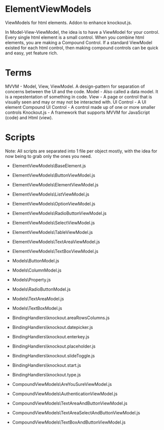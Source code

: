 # ElementViewModels
ViewModels for html elements. Addon to enhance knockout.js.

In Model-View-ViewModel, the idea is to have a ViewModel for your control. Every single html element is a small control. When you combine html elements, you are making a Compound Control. If a standard ViewModel existed for each html control, then making compound controls can be quick and easy, yet feature rich.

# Terms #
MVVM - Model, View, ViewModel. A design-pattern for separation of concerns between the UI and the code.
Model - Also called a data model. It is a repestentation of something in code.
View - A page or control that is visually seen and may or may not be interacted with.
UI Control - A UI element
Compound UI Control - A control made up of one or more smaller controls
Knockout.js - A framework that supports MVVM for JavaScript (code) and Html (view).

# Scripts #

Note: All scripts are separated into 1 file per object mostly, with the idea for now being to grab only the ones you need.

- ElementViewModels\BaseElement.js
- ElementViewModels\ButtonViewModel.js
- ElementViewModels\ElementViewModel.js
- ElementViewModels\ListViewModel.js
- ElementViewModels\OptionViewModel.js
- ElementViewModels\RadioButtonViewModel.js
- ElementViewModels\SelectViewModel.js
- ElementViewModels\TableViewModel.js
- ElementViewModels\TextAreaViewModel.js
- ElementViewModels\TextBoxViewModel.js

- Models\ButtonModel.js
- Models\ColumnModel.js
- Models\Property.js
- Models\RadioButtonModel.js
- Models\TextAreaModel.js
- Models\TextBoxModel.js

- BindingHandlers\knockout.areaRowsColumns.js
- BindingHandlers\knockout.datepicker.js
- BindingHandlers\knockout.enterkey.js
- BindingHandlers\knockout.placeholder.js
- BindingHandlers\knockout.slideToggle.js
- BindingHandlers\knockout.start.js
- BindingHandlers\knockout.type.js

- CompoundViewModels\AreYouSureViewModel.js
- CompoundViewModels\AuthenticationViewModel.js
- CompoundViewModels\TextAreaAndButtonViewModel.js
- CompoundViewModels\TextAreaSelectAndButtonViewModel.js
- CompoundViewModels\TextBoxAndButtonViewModel.js
